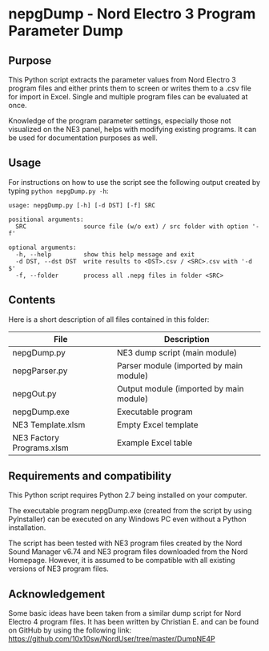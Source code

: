 # nepgDump - Nord Electro 3 Program Parameter Dump

## Purpose
This Python script extracts the parameter values from Nord Electro 3 program files and either prints them to screen or writes them to a .csv file for import in Excel. Single and multiple program files can be evaluated at once.

Knowledge of the program parameter settings, especially those not visualized on the NE3 panel, helps with modifying existing programs. It can be used for documentation purposes as well.

## Usage
For instructions on how to use the script see the following output created by typing `python nepgDump.py -h`:

```
usage: nepgDump.py [-h] [-d DST] [-f] SRC

positional arguments:
  SRC                source file (w/o ext) / src folder with option '-f'

optional arguments:
  -h, --help         show this help message and exit
  -d DST, --dst DST  write results to <DST>.csv / <SRC>.csv with '-d $'
  -f, --folder       process all .nepg files in folder <SRC>
```

## Contents
Here is a short description of all files contained in this folder:

| File                      | Description                             |
| ------------------------- | --------------------------------------- |
| nepgDump.py               | NE3 dump script (main module)           |
| nepgParser.py             | Parser module (imported by main module) |
| nepgOut.py                | Output module (imported by main module) |
| nepgDump.exe              | Executable program                      |
| NE3 Template.xlsm         | Empty Excel template                    |
| NE3 Factory Programs.xlsm | Example Excel table                     |

## Requirements and compatibility
This Python script requires Python 2.7 being installed on your computer.

The executable program nepgDump.exe (created from the script by using PyInstaller) can be executed on any Windows PC even without a Python installation.

The script has been tested with NE3 program files created by the Nord Sound Manager v6.74 and NE3 program files downloaded from the Nord Homepage. However, it is assumed to be compatible with all existing versions of NE3 program files.

## Acknowledgement
Some basic ideas have been taken from a similar dump script for Nord Electro 4 program files. It has been written by Christian E. and can be found on GitHub by using the following link: https://github.com/10x10sw/NordUser/tree/master/DumpNE4P
